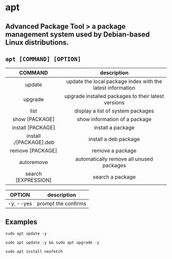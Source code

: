 # apt

**Advanced Package Tool** > a package management system used by Debian-based Linux distributions.
---

` apt [COMMAND] [OPTION] `
---

| **COMMAND** | description |
|:---:|:---:|
| update | update the local package index with the latest information |
| upgrade | upgrade installed packages to their latest versions |
| list | display a list of system packages |
| show [PACKAGE] | show information of a package |
| install [PACKAGE] | install a package |
| install ./[PACKAGE].deb | install a deb package |
| remove [PACKAGE] | remove a package |
| autoremove | automatically remove all unused packages |
| search [EXPRESSION] | search a package |

| **OPTION** | description |
|:---:|:---:|
| -y, --yes | prompt the confirms |

## Examples
` sudo apt update -y `

` sudo apt update -y && sudo apt upgrade -y `

` sudo apt install neofetch `
